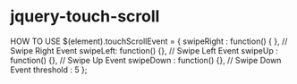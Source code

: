 # jquery-touch-scroll

HOW TO USE
$(element).touchScrollEvent = {
        swipeRight : function() { }, // Swipe Right Event
        swipeLeft: function() {}, // Swipe Left Event
        swipeUp : function() {}, // Swipe Up Event
        swipeDown : function() {}, // Swipe Down Event
        threshold : 5
};